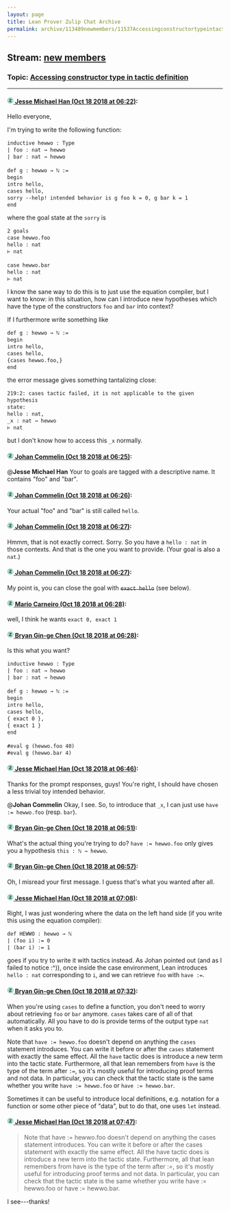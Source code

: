 ```yaml
---
layout: page
title: Lean Prover Zulip Chat Archive 
permalink: archive/113489newmembers/11537Accessingconstructortypeintacticdefinition.html
---
```


## Stream: [new members](index.html)
### Topic: [Accessing constructor type in tactic definition](11537Accessingconstructortypeintacticdefinition.html)

---

#### [![Click to go to Zulip](../../assets/img/zulip2.png) Jesse Michael Han (Oct 18 2018 at 06:22)](https://leanprover.zulipchat.com/#narrow/stream/113489-new%20members/topic/Accessing%20constructor%20type%20in%20tactic%20definition/near/136019547):
Hello everyone,

I'm trying to write the following function:

```lean
inductive hewwo : Type
| foo : nat → hewwo
| bar : nat → hewwo

def g : hewwo → ℕ :=
begin
intro hello,
cases hello,
sorry --help! intended behavior is g foo k = 0, g bar k = 1
end
```
where the goal state at the `sorry` is

```lean
2 goals
case hewwo.foo
hello : nat
⊢ nat

case hewwo.bar
hello : nat
⊢ nat
```

I know the sane way to do this is to just use the equation compiler, but I want to know: in this situation, how can I introduce new hypotheses which have the type of the constructors `foo` and `bar` into context?

If I furthermore write something like
```lean
def g : hewwo → ℕ :=
begin
intro hello,
cases hello,
{cases hewwo.foo,}
end
```
the error message gives something tantalizing close:
```lean
219:2: cases tactic failed, it is not applicable to the given hypothesis
state:
hello : nat,
_x : nat → hewwo
⊢ nat
```

but I don't know how to access this `_x` normally.

#### [![Click to go to Zulip](../../assets/img/zulip2.png) Johan Commelin (Oct 18 2018 at 06:25)](https://leanprover.zulipchat.com/#narrow/stream/113489-new%20members/topic/Accessing%20constructor%20type%20in%20tactic%20definition/near/136019612):
@**Jesse Michael Han** Your to goals are tagged with a descriptive name. It contains "foo" and "bar".

#### [![Click to go to Zulip](../../assets/img/zulip2.png) Johan Commelin (Oct 18 2018 at 06:26)](https://leanprover.zulipchat.com/#narrow/stream/113489-new%20members/topic/Accessing%20constructor%20type%20in%20tactic%20definition/near/136019652):
Your actual "foo" and "bar" is still called `hello`.

#### [![Click to go to Zulip](../../assets/img/zulip2.png) Johan Commelin (Oct 18 2018 at 06:27)](https://leanprover.zulipchat.com/#narrow/stream/113489-new%20members/topic/Accessing%20constructor%20type%20in%20tactic%20definition/near/136019660):
Hmmm, that is not exactly correct. Sorry. So you have a `hello : nat` in those contexts. And that is the one you want to provide. (Your goal is also a `nat`.)

#### [![Click to go to Zulip](../../assets/img/zulip2.png) Johan Commelin (Oct 18 2018 at 06:27)](https://leanprover.zulipchat.com/#narrow/stream/113489-new%20members/topic/Accessing%20constructor%20type%20in%20tactic%20definition/near/136019661):
My point is, you can close the goal with ~~`exact hello`~~ (see below).

#### [![Click to go to Zulip](../../assets/img/zulip2.png) Mario Carneiro (Oct 18 2018 at 06:28)](https://leanprover.zulipchat.com/#narrow/stream/113489-new%20members/topic/Accessing%20constructor%20type%20in%20tactic%20definition/near/136019707):
well, I think he wants `exact 0, exact 1`

#### [![Click to go to Zulip](../../assets/img/zulip2.png) Bryan Gin-ge Chen (Oct 18 2018 at 06:28)](https://leanprover.zulipchat.com/#narrow/stream/113489-new%20members/topic/Accessing%20constructor%20type%20in%20tactic%20definition/near/136019709):
Is this what you want?
```lean
inductive hewwo : Type
| foo : nat → hewwo
| bar : nat → hewwo

def g : hewwo → ℕ :=
begin
intro hello,
cases hello,
{ exact 0 },
{ exact 1 }
end

#eval g (hewwo.foo 40)
#eval g (hewwo.bar 4)
```

#### [![Click to go to Zulip](../../assets/img/zulip2.png) Jesse Michael Han (Oct 18 2018 at 06:46)](https://leanprover.zulipchat.com/#narrow/stream/113489-new%20members/topic/Accessing%20constructor%20type%20in%20tactic%20definition/near/136020216):
Thanks for the prompt responses, guys! You're right, I should have chosen a less trivial toy intended behavior.

@**Johan Commelin** Okay, I see. So, to introduce that `_x`, I can just use `have := hewwo.foo` (resp. `bar`).

#### [![Click to go to Zulip](../../assets/img/zulip2.png) Bryan Gin-ge Chen (Oct 18 2018 at 06:51)](https://leanprover.zulipchat.com/#narrow/stream/113489-new%20members/topic/Accessing%20constructor%20type%20in%20tactic%20definition/near/136020333):
What's the actual thing you're trying to do? `have := hewwo.foo` only gives you a hypothesis `this : ℕ → hewwo`.

#### [![Click to go to Zulip](../../assets/img/zulip2.png) Bryan Gin-ge Chen (Oct 18 2018 at 06:57)](https://leanprover.zulipchat.com/#narrow/stream/113489-new%20members/topic/Accessing%20constructor%20type%20in%20tactic%20definition/near/136020477):
Oh, I misread your first message. I guess that's what you wanted after all.

#### [![Click to go to Zulip](../../assets/img/zulip2.png) Jesse Michael Han (Oct 18 2018 at 07:08)](https://leanprover.zulipchat.com/#narrow/stream/113489-new%20members/topic/Accessing%20constructor%20type%20in%20tactic%20definition/near/136020878):
Right, I was just wondering where the data on the left hand side (if you write this using the equation compiler):
```lean
def HEWWO : hewwo → ℕ
| (foo i) := 0
| (bar i) := 1
```
goes if you try to write it with tactics instead. As Johan pointed out (and as I failed to notice :^)), once inside the case environment, Lean introduces `hello : nat` corresponding to `i`, and we can retrieve `foo` with `have :=`.

#### [![Click to go to Zulip](../../assets/img/zulip2.png) Bryan Gin-ge Chen (Oct 18 2018 at 07:32)](https://leanprover.zulipchat.com/#narrow/stream/113489-new%20members/topic/Accessing%20constructor%20type%20in%20tactic%20definition/near/136021621):
When you're using `cases` to define a function, you don't need to worry about retrieving `foo` or `bar` anymore. `cases` takes care of all of that automatically. All you have to do is provide terms of the output type `nat` when it asks you to. 

Note that `have := hewwo.foo` doesn't depend on anything the `cases` statement introduces. You can write it before or after the `cases` statement with exactly the same effect. All the `have` tactic does is introduce a new term into the tactic state.  Furthermore, all that lean remembers from `have` is the type of the term after `:=`, so it's mostly useful for introducing proof terms and not data. In particular, you can check that the tactic state is the same whether you write `have := hewwo.foo` or `have := hewwo.bar`. 

Sometimes it can be useful to introduce local definitions, e.g. notation for a function or some other piece of "data", but to do that, one uses `let` instead.

#### [![Click to go to Zulip](../../assets/img/zulip2.png) Jesse Michael Han (Oct 18 2018 at 07:47)](https://leanprover.zulipchat.com/#narrow/stream/113489-new%20members/topic/Accessing%20constructor%20type%20in%20tactic%20definition/near/136022027):
> Note that have := hewwo.foo doesn't depend on anything the cases statement introduces. You can write it before or after the cases statement with exactly the same effect. All the have tactic does is introduce a new term into the tactic state. Furthermore, all that lean remembers from have is the type of the term after :=, so it's mostly useful for introducing proof terms and not data. In particular, you can check that the tactic state is the same whether you write have := hewwo.foo or have := hewwo.bar. 

I see---thanks!

